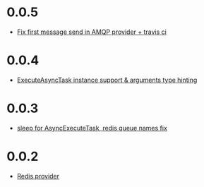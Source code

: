 0.0.5
=====
- [Fix first message send in AMQP provider + travis ci](https://github.com/bazilio91/yii2-async/commit/961fc05bf4776509074c062f944124fe090e1b6f)

0.0.4
=====
- [ExecuteAsyncTask instance support & arguments type hinting](https://github.com/bazilio91/yii2-async/commit/c20494322dae6ac588690ba7479cdc10fcc8ee2e)

0.0.3
=====
- [sleep for AsyncExecuteTask, redis queue names fix](https://github.com/bazilio91/yii2-async/commit/7798da55d69658cfdee63cdbee92e1d430d96f8c)

0.0.2
=====
- [Redis provider](https://github.com/bazilio91/yii2-async/commit/0e0caf108a7eee6062e979c6dd022dc717859558)